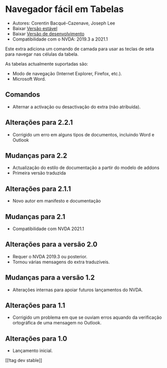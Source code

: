 # Navegador fácil em Tabelas #

* Autores: Corentin Bacqué-Cazenave, Joseph Lee
* Baixar [Versão estável][1]
* Baixar [Versão de desenvolvimento][2]
* Compatibilidade com o NVDA: 2019.3 a 2021.1

Este extra adiciona um comando de camada para usar as teclas de seta para
navegar nas células da tabela.

As tabelas actualmente suportadas são:

* Modo de navegação (Internet Explorer, Firefox, etc.).
* Microsoft Word.

## Comandos

* Alternar a activação ou desactivação do extra (não atribuída).

## Alterações para 2.2.1

* Corrigido um erro em alguns tipos de documentos, incluindo Word e Outlook

## Mudanças para 2.2

* Actualização do estilo de documentação a partir do modelo de addons
* Primeira versão traduzida

## Alterações para 2.1.1

* Novo autor em manifesto e documentação

## Mudanças para 2.1

* Compatibilidade com NVDA 2021.1

## Alterações para a versão 2.0

* Requer o NVDA 2019.3 ou posterior.
* Tornou várias mensagens do extra traduzíveis.

## Mudanças para a versão 1.2

* Alterações internas para apoiar futuros lançamentos do NVDA.

## Alterações para 1.1

* Corrigido um problema em que se ouviam erros aquando da verificação
  ortográfica de uma mensagem no Outlook.

## Alterações para 1.0

*   Lançamento inicial.

[[!tag dev stable]]

[1]: https://www.nvaccess.org/addonStore/legacy?file=etn

[2]: https://www.nvaccess.org/addonStore/legacy?file=etn-dev
